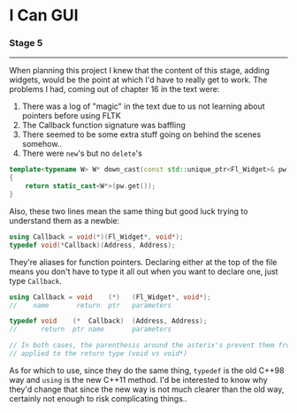 # I Can GUI
### Stage 5
---
When planning this project I knew that the content of this stage, adding widgets, would be the point at which I'd have to really get to work. The problems I had, coming out of chapter 16 in the text were:
1. There was a log of "magic" in the text due to us not learning about pointers before using FLTK
2. The Callback function signature was baffling
3. There seemed to be some extra stuff going on behind the scenes somehow..
4. There were `new`'s but no `delete`'s

```c++
template<typename W> W* down_cast(const std::unique_ptr<Fl_Widget>& pw)
{
    return static_cast<W*>(pw.get());
}
```

Also, these two lines mean the same thing but good luck trying to understand them as a newbie:
```c++
using Callback = void(*)(Fl_Widget*, void*);
typedef void(*Callback)(Address, Address);
```
They're aliases for function pointers. Declaring either at the top of the file means you don't have to type it all out when you want to declare one, just type `Callback`.
```c++
using Callback = void    (*)   (Fl_Widget*, void*);
//    name       return  ptr   parameters

typedef void    (*  Callback)  (Address, Address);
//      return  ptr name       parameters

// In both cases, the parenthesis around the asterix's prevent them from being
// applied to the return type (void vs void*)
```
As for which to use, since they do the same thing, `typedef` is the old C++98 way and `using` is the new C++11 method. I'd be interested to know why they'd change that since the new way is not much clearer than the old way, certainly not enough to risk complicating things..
